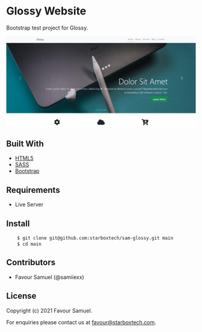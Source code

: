 # Glossy Website
Bootstrap test project for Glossy.

![Glossy](screenshot.jpg)

## Built With
- [HTML5](https://developer.mozilla.org/en-US/docs/Web/Guide/HTML/HTML5)
- [SASS](https://sass-lang.com/)
- [Bootstrap](https://getbootstrap.com/)

## Requirements
 - Live Server

## Install
```
    $ git clone git@github.com:starboxtech/sam-glossy.git main
    $ cd main
```

## Contributors
- Favour Samuel (@samiiexx)

## License
Copyright (c) 2021 Favour Samuel.

For enquiries please contact us at [favour@starboxtech.com](mailto:favour@starboxtech.com).

